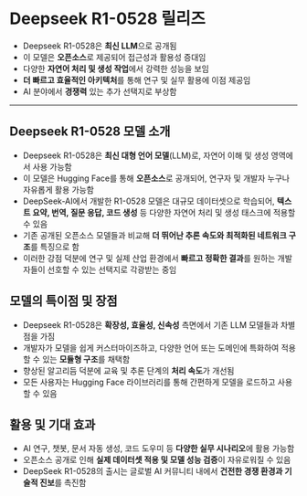# Deepseek R1-0528 릴리즈


* Deepseek R1-0528은 **최신 LLM**으로 공개됨
* 이 모델은 **오픈소스**로 제공되어 접근성과 활용성 증대임
* 다양한 **자연어 처리 및 생성 작업**에서 강력한 성능을 보임
* **더 빠르고 효율적인 아키텍처**를 통해 연구 및 실무 활용에 이점 제공임
* AI 분야에서 **경쟁력** 있는 추가 선택지로 부상함

---

Deepseek R1-0528 모델 소개
----------------------

* Deepseek R1-0528은 **최신 대형 언어 모델**(LLM)로, 자연어 이해 및 생성 영역에서 사용 가능함
* 이 모델은 Hugging Face를 통해 **오픈소스**로 공개되어, 연구자 및 개발자 누구나 자유롭게 활용 가능함
* DeepSeek-AI에서 개발한 R1-0528 모델은 대규모 데이터셋으로 학습되어, **텍스트 요약, 번역, 질문 응답, 코드 생성** 등 다양한 자연어 처리 및 생성 태스크에 적용할 수 있음
* 기존 공개된 오픈소스 모델들과 비교해 **더 뛰어난 추론 속도와 최적화된 네트워크 구조**를 특징으로 함
* 이러한 강점 덕분에 연구 및 실제 산업 환경에서 **빠르고 정확한 결과**를 원하는 개발자들이 선호할 수 있는 선택지로 각광받는 중임

모델의 특이점 및 장점
------------

* Deepseek R1-0528은 **확장성, 효율성, 신속성** 측면에서 기존 LLM 모델들과 차별점을 가짐
* 개발자가 모델을 쉽게 커스터마이즈하고, 다양한 언어 또는 도메인에 특화하여 적용할 수 있는 **모듈형 구조**를 채택함
* 향상된 알고리듬 덕분에 교육 및 추론 단계의 **처리 속도**가 개선됨
* 모든 사용자는 Hugging Face 라이브러리를 통해 간편하게 모델을 로드하고 사용할 수 있음

활용 및 기대 효과
----------

* AI 연구, 챗봇, 문서 자동 생성, 코드 도우미 등 **다양한 실무 시나리오**에 활용 가능함
* 오픈소스 공개로 인해 **실제 데이터셋 적용 및 모델 성능 검증**이 자유로워질 수 있음
* DeepSeek R1-0528의 출시는 글로벌 AI 커뮤니티 내에서 **건전한 경쟁 환경과 기술적 진보**를 촉진함
